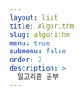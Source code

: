 ```yaml
---
layout: list
title: Algorithm
slug: algorithm
menu: true
submenu: false
order: 2
description: >
  알고리즘 공부 
---
```

